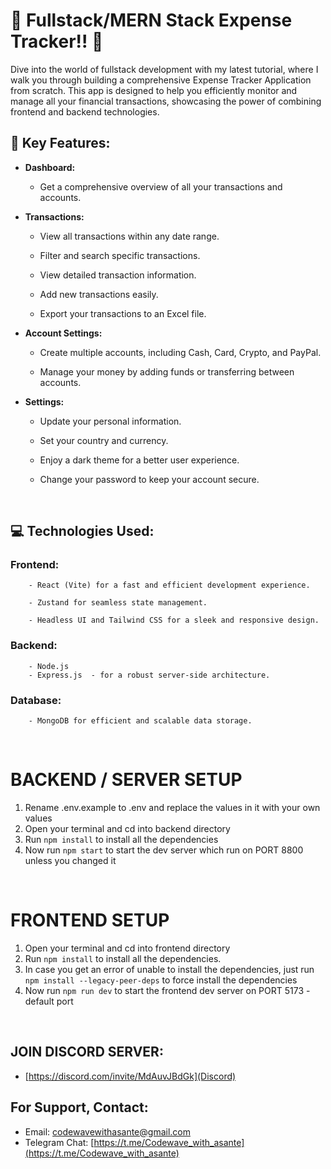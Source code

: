 # 🚀 Fullstack/MERN Stack Expense Tracker!! 🚀

Dive into the world of fullstack development with my latest tutorial, where I walk you through building a comprehensive Expense Tracker Application from scratch. This app is designed to help you efficiently monitor and manage all your financial transactions, showcasing the power of combining frontend and backend technologies.

## 🌟 Key Features:

- **Dashboard:**

  - Get a comprehensive overview of all your transactions and accounts.

- **Transactions:**

  - View all transactions within any date range.

  - Filter and search specific transactions.

  - View detailed transaction information.

  - Add new transactions easily.

  - Export your transactions to an Excel file.

- **Account Settings:**

  - Create multiple accounts, including Cash, Card, Crypto, and PayPal.

  - Manage your money by adding funds or transferring between accounts.

- **Settings:**

  - Update your personal information.

  - Set your country and currency.

  - Enjoy a dark theme for a better user experience.

  - Change your password to keep your account secure.

  &nbsp;

## 💻 Technologies Used:

### Frontend:

        - React (Vite) for a fast and efficient development experience.

        - Zustand for seamless state management.

        - Headless UI and Tailwind CSS for a sleek and responsive design.

### Backend:

        - Node.js
        - Express.js  - for a robust server-side architecture.

### Database:

        - MongoDB for efficient and scalable data storage.

&nbsp;

# BACKEND / SERVER SETUP

1. Rename .env.example to .env and replace the values in it with your own values
2. Open your terminal and cd into backend directory
3. Run `npm install` to install all the dependencies
4. Now run `npm start` to start the dev server which run on PORT 8800 unless you changed it

&nbsp;

# FRONTEND SETUP

1. Open your terminal and cd into frontend directory
2. Run `npm install` to install all the dependencies.
3. In case you get an error of unable to install the dependencies, just run `npm install --legacy-peer-deps` to force install the dependencies
4. Now run `npm run dev` to start the frontend dev server on PORT 5173 - default port

&nbsp;

## JOIN DISCORD SERVER:

- [https://discord.com/invite/MdAuvJBdGk](Discord)

## For Support, Contact:

- Email: codewavewithasante@gmail.com
- Telegram Chat: [https://t.me/Codewave_with_asante](https://t.me/Codewave_with_asante)
